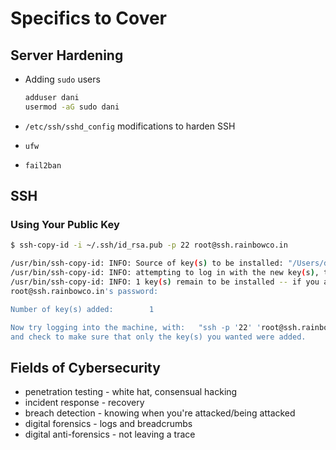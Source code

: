 # Specifics to Cover

## Server Hardening

- Adding `sudo` users

  ```bash
  adduser dani
  usermod -aG sudo dani
  ```

- `/etc/ssh/sshd_config` modifications to harden SSH
- `ufw`
- `fail2ban`

## SSH

### Using Your Public Key

```bash
$ ssh-copy-id -i ~/.ssh/id_rsa.pub -p 22 root@ssh.rainbowco.in

/usr/bin/ssh-copy-id: INFO: Source of key(s) to be installed: "/Users/droxey/.ssh/id_rsa.pub"
/usr/bin/ssh-copy-id: INFO: attempting to log in with the new key(s), to filter out any that are already installed
/usr/bin/ssh-copy-id: INFO: 1 key(s) remain to be installed -- if you are prompted now it is to install the new keys
root@ssh.rainbowco.in's password:

Number of key(s) added:        1

Now try logging into the machine, with:   "ssh -p '22' 'root@ssh.rainbowco.in'"
and check to make sure that only the key(s) you wanted were added.
```

## Fields of Cybersecurity

- penetration testing - white hat, consensual hacking
- incident response - recovery
- breach detection - knowing when you're attacked/being attacked
- digital forensics - logs and breadcrumbs
- digital anti-forensics - not leaving a trace
